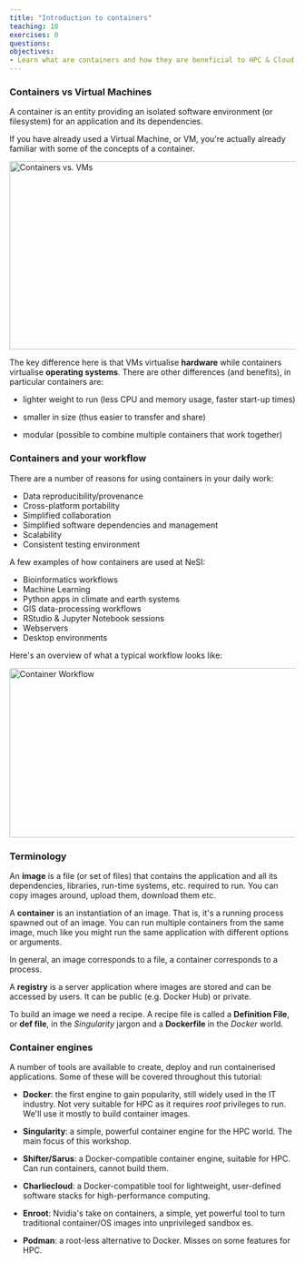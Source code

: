 ```yaml
---
title: "Introduction to containers"
teaching: 10
exercises: 0
questions:
objectives:
- Learn what are containers and how they are beneficial to HPC & Cloud computing
---
```



### Containers vs Virtual Machines

A container is an entity providing an isolated software environment (or filesystem) for an application and its dependencies.

If you have already used a Virtual Machine, or VM, you're actually already familiar with some of the concepts of a container.

<!-- ![Containers vs. VMs]({{ page.root }}/fig/container_vs_vm.png) -->
<img src="{{ page.root }}/fig/container_vs_vm.png" alt="Containers vs. VMs" width="619" height="331"/>

The key difference here is that VMs virtualise **hardware** while containers virtualise **operating systems**.  There are other differences (and benefits), in particular containers are:

* lighter weight to run (less CPU and memory usage, faster start-up times)

* smaller in size (thus easier to transfer and share)

* modular (possible to combine multiple containers that work together)


### Containers and your workflow

There are a number of reasons for using containers in your daily work:

* Data reproducibility/provenance
* Cross-platform portability
* Simplified collaboration
* Simplified software dependencies and management
* Scalability
* Consistent testing environment

A few examples of how containers are used at NeSI:

* Bioinformatics workflows
* Machine Learning 
* Python apps in climate and earth systems
* GIS data-processing workflows
* RStudio & Jupyter Notebook sessions
* Webservers
* Desktop environments

Here's an overview of what a typical workflow looks like:

<!-- ![Container Workflow]({{ page.root }}/fig/container_lifecycle.png) -->
<img src="{{ page.root }}/fig/container_lifecycle.png" alt="Container Workflow" width="716" height="298"/>


### Terminology

An **image** is a file (or set of files) that contains the application and all its dependencies, libraries, run-time systems, etc. required to run. You can copy images around, upload them, download them etc.

A **container** is an instantiation of an image.  That is, it's a running process spawned out of an image.  You can run multiple containers from the same image, much like you might run the same application with different options or arguments.

In general, an image corresponds to a file, a container corresponds to a process.

A **registry** is a server application where images are stored and can be accessed by users. It can be public (e.g. Docker Hub) or private.

To build an image we need a recipe. A recipe file is called a **Definition File**, or **def file**, in the *Singularity* jargon and a **Dockerfile** in the *Docker* world.


### Container engines

A number of tools are available to create, deploy and run containerised applications. Some of these will be covered throughout this tutorial:

* **Docker**: the first engine to gain popularity, still widely used in the IT industry. Not very suitable for HPC as it requires *root* privileges to run. We'll use it mostly to build container images.

* **Singularity**: a simple, powerful container engine for the HPC world. The main focus of this workshop.

* **Shifter/Sarus**: a Docker-compatible container engine, suitable for HPC. Can run containers, cannot build them.

* **Charliecloud**: a Docker-compatible tool for lightweight, user-defined software stacks for high-performance computing.

* **Enroot**: Nvidia's take on containers, a simple, yet powerful tool to turn traditional container/OS images into unprivileged sandbox    es.

* **Podman**: a root-less alternative to Docker. Misses on some features for HPC.

